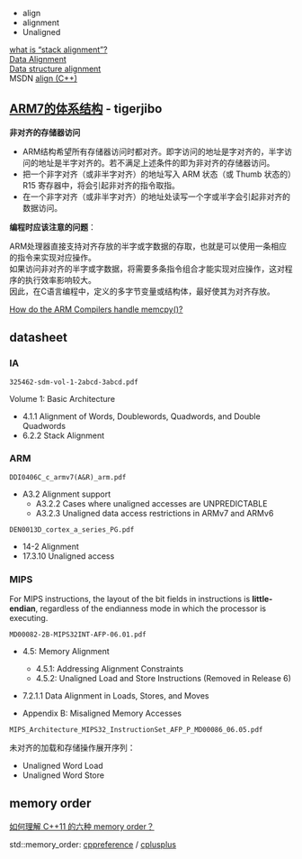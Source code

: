 - align  
- alignment  
- Unaligned  

[what is “stack alignment”?](https://stackoverflow.com/questions/672461/what-is-stack-alignment)  
[Data Alignment](http://www.songho.ca/misc/alignment/dataalign.html)  
[Data structure alignment](https://en.wikipedia.org/wiki/Data_structure_alignment)  
MSDN [align (C++)](https://msdn.microsoft.com/en-us/library/83ythb65.aspx)  

## [ARM7的体系结构](http://blog.csdn.net/tigerjibo/article/details/6127026) - tigerjibo
**非对齐的存储器访问**

- ARM结构希望所有存储器访问时都对齐。即字访问的地址是字对齐的，半字访问的地址是半字对齐的。若不满足上述条件的即为非对齐的存储器访问。  
- 把一个非字对齐（或非半字对齐）的地址写入 ARM 状态（或 Thumb 状态的）R15 寄存器中，将会引起非对齐的指令取指。  
- 在一个非字对齐（或非半字对齐）的地址处读写一个字或半字会引起非对齐的数据访问。

**编程时应该注意的问题**：

ARM处理器直接支持对齐存放的半字或字数据的存取，也就是可以使用一条相应的指令来实现对应操作。  
如果访问非对齐的半字或字数据，将需要多条指令组合才能实现对应操作，这对程序的执行效率影响较大。  
因此，在C语言编程中，定义的多字节变量或结构体，最好使其为对齐存放。  

[How do the ARM Compilers handle memcpy()?](http://infocenter.arm.com/help/index.jsp?topic=/com.arm.doc.faqs/ka3934.html)

## datasheet
### IA
`325462-sdm-vol-1-2abcd-3abcd.pdf`

Volume 1: Basic Architecture

- 4.1.1 Alignment of Words, Doublewords, Quadwords, and Double Quadwords  
- 6.2.2 Stack Alignment  

### ARM
`DDI0406C_c_armv7(A&R)_arm.pdf`

- A3.2 Alignment support  
	- A3.2.2 Cases where unaligned accesses are UNPREDICTABLE  
	- A3.2.3 Unaligned data access restrictions in ARMv7 and ARMv6  

`DEN0013D_cortex_a_series_PG.pdf`

- 14-2 Alignment 
- 17.3.10 Unaligned access  

### MIPS
For MIPS instructions, the layout of the bit fields in instructions is **little-endian**, regardless of the endianness mode in which the processor is executing.

`MD00082-2B-MIPS32INT-AFP-06.01.pdf`

- 4.5: Memory Alignment  
	- 4.5.1: Addressing Alignment Constraints  
	- 4.5.2: Unaligned Load and Store Instructions (Removed in Release 6)  

- 7.2.1.1 Data Alignment in Loads, Stores, and Moves  
- Appendix B: Misaligned Memory Accesses  

`MIPS_Architecture_MIPS32_InstructionSet_AFP_P_MD00086_06.05.pdf`

未对齐的加载和存储操作展开序列：

- Unaligned Word Load  
- Unaligned Word Store  

## memory order
[如何理解 C++11 的六种 memory order？](https://www.zhihu.com/question/24301047)

std::memory_order: [cppreference](http://en.cppreference.com/w/cpp/atomic/memory_order) / [cplusplus](http://www.cplusplus.com/reference/atomic/memory_order/)  
